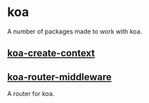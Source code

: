 # koa

A number of packages made to work with koa.

## [koa-create-context](./koa-create-context)

## [koa-router-middleware](./koa-router-middleware)

A router for koa.
